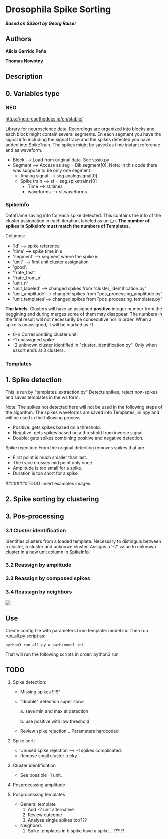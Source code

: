 # Drosophila Spike Sorting
***Based on SSSort by Georg Raiser***
## Authors
**Alicia Garrido Peña**

**Thomas Nowotny**
## Description
## 0. Variables type
### NEO
https://neo.readthedocs.io/en/stable/

Library for neuroscience data. Recordings are organized into blocks and each block might contain several segments. En each segment you have the signal info including the signal trace and the spikes detected you have added into SpikeTrain. The spikes might be saved as time instant reference and as waveform. 

- Block --> Load from original data. See sssio.py
- Segment --> Access as seg = Blk.segment[0]; Note: In this code there was suppose to be only one segment. 
	+ Analog signal --> seg.analogsignal[0]
	+ Spike train --> st = seg.spiketrains[0]
		* Time --> st.times
		* waveforms --> st.waveforms

### SpikeInfo
Dataframe saving info for each spike detected. This contains the info of the cluster assignation in each iteration, labeled as unit_n. **The number of spikes in SpikeInfo must match the numbers of Templates.** 

Columns:
* 'id' --> spike reference
* 'time' --> spike time in s
* 'segment' --> segment where the spike is
* 'unit' --> first unit cluster assignation
* 'good', 
* 'frate_fast'
* 'frate_from_n'
* 'unit_n'
* 'unit_labeled' --> changed spikes from "cluster_identification.py"
* 'unit_amplitude'--> changed spikes from "pos_processing_amplitude.py"
* 'unit_templates'--> changed spikes from "pos_processing_templates.py"

**The labels**. Clusters will have an assigned **positive** integer number from the beggining and during merges some of them may disappear. The numbers in the final result will not necessarily be consecutive nor in order. When a spike is unassigned, it will be marked as -1. 
* 0-n Corresponding cluster unit.
* -1 unassigned spike
* -2 unknown cluster identified in "cluster_identification.py". Only when sssort ends at 3 clusters.

### Templates

## 1. Spike detection
This is run by "templates_extraction.py"
Detects spikes, reject non-spikes and saves templates in the ws form. 

Note: The spikes not detected here will not be used in the following steps of the algorithm. The spikes waveforms are saved into Templates_ini.npy and will be used in the following process.

- Positive: gets spikes based on a threshold.
- Negative: gets spikes based on a threshold from inverse signal.
- Double: gets spikes combining positive and negative detection. 

Spike rejection:
From the original detection removes spikes that are:
* First point is much smaller than last.
* The trace crosses mid point only once.
* Amplitude is too small for a spike.
* Duration is too short for a spike

########TODO insert examples images.

## 2. Spike sorting by clustering

## 3. Pos-processing
### 3.1 Cluster identification
Identifies clusters from a loaded template. Necessary to distinguis between a cluster, b cluster and unknown cluster. 
Assigns a '-2' value to unknown cluster in a new unit column in SpikeInfo.

### 3.2 Reassign by amplitude
### 3.3 Reassign by composed spikes
### 3.4 Reassign by neighbors

![](../meetings/8-Oct-2021/bad_spike_example.png)
## Use
Create config file with parameters from template: model.ini. Then run run_all.py script as:
	
	python3 run_all.py a_path/model.ini

That will run the following scripts in order:
python3 run 


## TODO
1. Spike detection:
	- Missing spikes !!!!!^
	- "double" detection super slow: 
		
		a. save min and max at detection
		
		b. use positive with low threshold
	- Review spike rejection... Parameters hardcoded
	
2. Spike sort:

	- Unused spike rejection --> -1 spikes complicated.
	- Remove small cluster tricky

2. Cluster identification

	- See possible -1 unit.
3. Posprocessing amplitude
4. Posprocessing templates
	- General template
		1. Add -2 unit alternative
		2. Review outcome
		3. Analyze single spikes too???
	- Neighbors
		1. Spike templates in b spike have a spike... ?!?!?!


	

